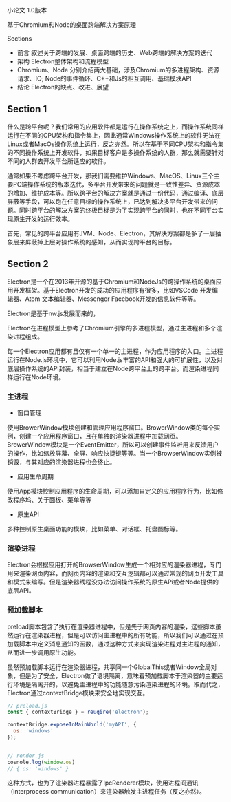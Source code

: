 小论文 1.0版本

基于Chromium和Node的桌面跨端解决方案原理

Sections

+ 前言 叙述关于跨端的发展、桌面跨端的历史、Web跨端的解决方案的迭代
+ 架构 Electron整体架构和流程模型
+ Chromium、Node 分别介绍两大基础，涉及Chromium的多进程架构、资源请求、IO; Node的事件循环、C++和Js的相互调用、基础模块API
+ 结论 Electron的缺点、改进、展望



## Section 1

什么是跨平台呢？我们常用的应用软件都是运行在操作系统之上，而操作系统同样运行在不同的CPU架构和指令集上，因此通常Windows操作系统上的软件无法在Linux或者MacOs操作系统上运行，反之亦然。所以在基于不同CPU架构和指令集的不同操作系统上开发软件，如果目标客户是多操作系统的人群，那么就需要针对不同的人群去开发平台所适应的软件。

​	通常如果不考虑跨平台开发，那我们需要维护Windows、MacOS、Linux三个主要PC端操作系统的版本迭代，多平台开发带来的问题就是一致性差异、资源成本的增加、维护成本等。所以跨平台的解决方案就是通过一份代码，通过编译、底层屏蔽等手段，可以跑在任意目标的操作系统上，已达到解决多平台开发带来的问题。同时跨平台的解决方案的终极目标是为了实现跨平台的同时，也在不同平台实现原生开发的运行效率。

首先，常见的跨平台应用有JVM、Node、Electron，其解决方案都是多了一层抽象层来屏蔽掉上层对操作系统的感知，从而实现跨平台的目标。



## Section 2

Electron是一个在2013年开源的基于Chromium和NodeJs的跨操作系统的桌面应用开发框架。基于Electron开发的成功的应用程序有很多，比如VSCode 开发编辑器、Atom 文本编辑器、Messenger Facebook开发的信息软件等等。

Electron是基于nw.js发展而来的，



Electron在进程模型上参考了Chromium引擎的多进程模型，通过主进程和多个渲染进程组成。

每一个Electron应用都有且仅有一个单一的主进程，作为应用程序的入口。主进程运行在Node.js环境中，它可以利用Node.js丰富的API和强大的可扩展性，以及对底层操作系统的API封装，相当于建立在Node跨平台上的跨平台。而渲染进程同样运行在Node环境。

### 主进程

- 窗口管理

使用BrowerWindow模块创建和管理应用程序窗口。BrowerWindow类的每个实例，创建一个应用程序窗口，且在单独的渲染器进程中加载网页。BrowerWindow模块是一个EventEmitter，所以可以创建事件监听用来反馈用户的操作，比如缩放屏幕、全屏、响应快捷键等等。当一个BrowserWindow实例被销毁，与其对应的渲染器进程也会终止。

- 应用生命周期

使用App模块控制应用程序的生命周期，可以添加自定义的应用程序行为，比如修改程序坞、关于面板、菜单等等

- 原生API

多种控制原生桌面功能的模块，比如菜单、对话框、托盘图标等。

### 渲染进程

Electron会根据应用打开的BrowserWindow生成一个相对应的渲染器进程，专门用来渲染网页内容，而网页内容的渲染和交互逻辑都可以通过常规的网页开发工具和模式来编写。但是渲染器线程没办法访问操作系统的原生APi或者Node提供的底层API。

### 预加载脚本

preload脚本包含了执行在渲染器进程中，但是先于网页内容的渲染，这些脚本虽然运行在渲染器进程，但是可以访问主进程中的所有功能，所以我们可以通过在预加载脚本中定义消息通知的函数，通过这种方式来实现渲染进程对主进程的通知，从而进一步调用原生功能。

虽然预加载脚本运行在渲染器进程，共享同一个GlobalThis或者Window全局对象，但是为了安全，Electron做了语境隔离，意味着预加载脚本于渲染器的主要运行环境是隔离开的，以避免主进程中的功能随意污染渲染进程的环境。取而代之，Electron通过contextBridge模块来安全地实现交互。

```js
// preload.js
const { contextBridge } = reuqire('electron');

contextBridge.exposeInMainWorld('myAPI', {
  os: 'windows'
});


// render.js
cosnole.log(window.os)
// { os: 'windows' }
```

这种方式，也为了渲染器进程暴露了IpcRenderer模块，使用进程间通讯（interprocess communication）来渲染器触发主进程任务（反之亦然）。

